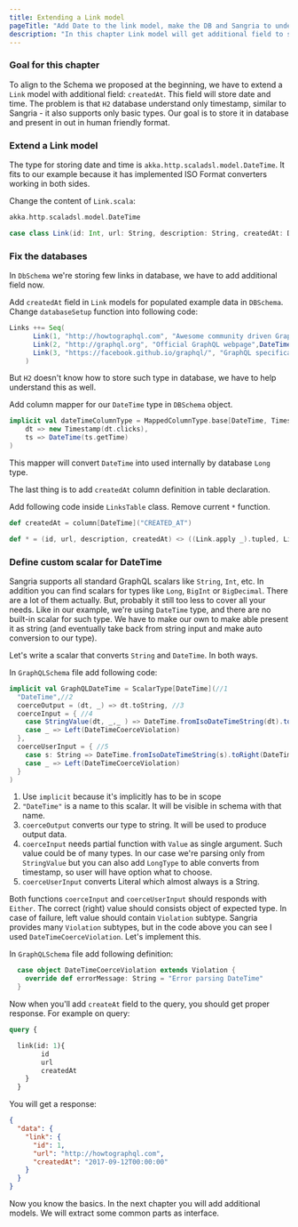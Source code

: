 ```yaml
---
title: Extending a Link model
pageTitle: "Add Date to the link model, make the DB and Sangria to understand this type"
description: "In this chapter Link model will get additional field to store date and time. You will learn how to handle such custom types and use scalars."
---
```


### Goal for this chapter

To align to the Schema we proposed at the beginning, we have to extend a `Link` model with additional field: `createdAt`. This field will store date and time. The problem is that `H2` database understand only timestamp, similar to Sangria - it also supports only basic types. Our goal is to store it in database and present in out in human friendly format.


### Extend a Link model

The type for storing date and time is `akka.http.scaladsl.model.DateTime`. It fits to our example because it has implemented ISO Format converters working in both sides.

<Instruction>

Change the content of `Link.scala`:

```scala
akka.http.scaladsl.model.DateTime

case class Link(id: Int, url: String, description: String, createdAt: DateTime)
```

</Instruction>

### Fix the databases

In `DbSchema` we're storing few links in database, we have to add additional field now.

<Instruction>

Add `createdAt` field in `Link` models for populated example data in `DBSchema`. Change `databaseSetup` function into following code:

```scala
Links ++= Seq(
      Link(1, "http://howtographql.com", "Awesome community driven GraphQL tutorial", DateTime(2017,9,12)),
      Link(2, "http://graphql.org", "Official GraphQL webpage",DateTime(2017,10,1)),
      Link(3, "https://facebook.github.io/graphql/", "GraphQL specification",DateTime(2017,10,2))
    )
```

</Instruction>

But `H2` doesn't know how to store such type in database, we have to help understand this as well.

<Instruction>

Add column mapper for our `DateTime` type in `DBSchema` object.

```scala
implicit val dateTimeColumnType = MappedColumnType.base[DateTime, Timestamp](
    dt => new Timestamp(dt.clicks),
    ts => DateTime(ts.getTime)
)
```

</Instruction>

This mapper will convert `DateTime` into used internally by database `Long` type.

The last thing is to add `createdAt` column definition in table declaration.

<Instruction>

Add following code inside `LinksTable` class. Remove current `*` function.

```scala
def createdAt = column[DateTime]("CREATED_AT")

def * = (id, url, description, createdAt) <> ((Link.apply _).tupled, Link.unapply)
```

</Instruction>


### Define custom scalar for DateTime

Sangria supports all standard GraphQL scalars like `String`, `Int`, etc. In addition you can find scalars for types like `Long`, `BigInt` or `BigDecimal`. There are a lot of them actually. But, probably it still too less to cover all your needs.
Like in our example, we're using `DateTime` type, and there are no built-in scalar for such type.
We have to make our own to make able present it as string (and eventually take back from string input and make auto conversion to our type).

Let's write a scalar that converts `String` and `DateTime`. In both ways.

<Instruction>

In `GraphQLSchema` file add following code:

```scala
implicit val GraphQLDateTime = ScalarType[DateTime](//1
  "DateTime",//2
  coerceOutput = (dt, _) => dt.toString, //3
  coerceInput = { //4
    case StringValue(dt, _,_ ) => DateTime.fromIsoDateTimeString(dt).toRight(DateTimeCoerceViolation)
    case _ => Left(DateTimeCoerceViolation)
  },
  coerceUserInput = { //5
    case s: String => DateTime.fromIsoDateTimeString(s).toRight(DateTimeCoerceViolation)
    case _ => Left(DateTimeCoerceViolation)
  }
)

```
</Instruction>

1. Use `implicit` because it's implicitly has to be in scope
1. `"DateTime"` is a name to this scalar. It will be visible in schema with that name.
1. `coerceOutput` converts our type to string. It will be used to produce output data.
1. `coerceInput` needs partial function with `Value` as single argument. Such value could be of many types. In our case we're parsing only from `StringValue` but you can also add `LongType` to able converts from timestamp, so user will have option what to choose.
1. `coerceUserInput` converts Literal which almost always is a String.

Both functions `coerceInput` and `coerceUserInput` should responds with `Either`. The correct (right) value should consists object of expected type. In case of failure, left value should contain `Violation` subtype. Sangria provides many `Violation` subtypes, but in the code above you can see I used `DateTimeCoerceViolation`.
Let's implement this.

<Instruction>

In `GraphQLSchema` file add following definition:

```scala
  case object DateTimeCoerceViolation extends Violation {
    override def errorMessage: String = "Error parsing DateTime"
  }

```

</Instruction>

Now when you'll add `createAt` field to the query, you should get proper response. For example on query:

```graphql
query {

  link(id: 1){
    	id
    	url
    	createdAt
  	}
  }
```
You will get a response:
```JSON
{
  "data": {
    "link": {
      "id": 1,
      "url": "http://howtographql.com",
      "createdAt": "2017-09-12T00:00:00"
    }
  }
}
```

Now you know the basics. In the next chapter you will add additional models. We will extract some common parts as interface.
